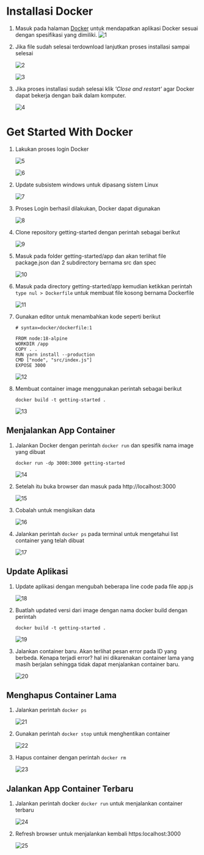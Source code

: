 # Installasi Docker

1. Masuk pada halaman [Docker](https://docs.docker.com/get-docker/) untuk mendapatkan aplikasi Docker sesuai dengan spesifikasi yang dimiliki.
   ![1](7/1.png)

2. Jika file sudah selesai terdownload lanjutkan proses installasi sampai selesai 

   ![2](7/2.png)
  
    ![3](7/3.png)

3. Jika proses installasi sudah selesai klik _'Close and restart'_ agar Docker dapat bekerja dengan baik dalam komputer.

   ![4](7/4.png)

# Get Started With Docker

1. Lakukan proses login Docker

   ![5](7/5.png)
  
    ![6](7/6.png)
  
2. Update subsistem windows untuk dipasang sistem Linux

    ![7](7/8.png)
    
3. Proses Login berhasil dilakukan, Docker dapat digunakan

    ![8](7/9.png)
  
4. Clone repository getting-started dengan perintah sebagai berikut 

    ![9](7/10.png)
 
 5. Masuk pada folder getting-started/app dan akan terlihat file package.json dan 2 subdirectory bernama src dan spec

    ![10](7/12.png)
  
6. Masuk pada directory getting-started/app kemudian ketikkan perintah ```type nul > Dockerfile``` untuk membuat file kosong bernama Dockerfile

    ![11](7/11.png)
  
 7. Gunakan editor untuk menambahkan kode seperti berikut 
      ```
      # syntax=docker/dockerfile:1

      FROM node:18-alpine
      WORKDIR /app
      COPY . .
      RUN yarn install --production
      CMD ["node", "src/index.js"]
      EXPOSE 3000
      ```

    ![12](7/13.png)
8. Membuat container image menggunakan perintah sebagai berikut 
    ```
    docker build -t getting-started .
    ```
    
    ![13](7/14.png)
    
## Menjalankan App Container

1. Jalankan Docker dengan perintah ```docker run```  dan spesifik nama image yang dibuat 
    ```
    docker run -dp 3000:3000 getting-started
    ```
    
    ![14](7/16.png)

2. Setelah itu buka browser dan masuk pada http://localhost:3000

    ![15](7/17.png)
    
3. Cobalah untuk mengisikan data
    
    ![16](7/18.png)
    
 4. Jalankan perintah ```docker ps``` pada terminal untuk mengetahui list container yang telah dibuat

    ![17](7/19.png)
    
    
## Update Aplikasi

1. Update aplikasi dengan mengubah beberapa line code pada file app.js

    ![18](7/20.png)

2. Buatlah updated versi dari image dengan nama docker build dengan perintah 
    ```
    docker build -t getting-started .
    ```
   
    ![19](7/22.png)
    
3. Jalankan container baru. Akan terlihat pesan error pada ID yang berbeda. Kenapa terjadi error? hal ini dikarenakan container lama yang masih berjalan sehingga tidak dapat menjalankan container baru.
    
    ![20](7/21.png)
    
## Menghapus Container Lama

1. Jalankan perintah ```docker ps``` 

   ![21](7/24.png)

2. Gunakan perintah ```docker stop``` untuk menghentikan container

   ![22](7/23.png)

3. Hapus container dengan perintah ```docker rm```

    ![23](7/25.png)
    
    
## Jalankan App Container Terbaru

1. Jalankan perintah docker ```docker run``` untuk menjalankan container terbaru

    ![24](7/26.png)
    
2. Refresh browser untuk menjalankan kembali https:localhost:3000

    ![25](7/27.png)
